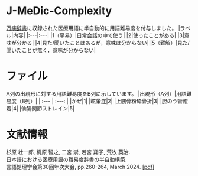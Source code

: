 # J-MeDic-Complexity
[万病辞書](https://sociocom.naist.jp/manbyou-dic/)に収録された医療用語に半自動的に用語難易度を付与しました。
|ラベル|内容|
|:---|:---|
|1（平易）|日常会話の中で使う|
|2|使ったことがある|
|3|意味が分かる|
|4|見た/聞いたことはあるが，意味は分からない|
|5（難解）|見た/聞いたことが無く，意味が分からない|

# ファイル
A列の出現形に対する用語難易度をB列に示しています。
|出現形（A列）|用語難易度（B列）|
| :--- | :---: |
|かぜ|1|
|眩暈症|2|
|上腕骨粉砕骨折|3|
|胆のう管癒着|4|
|仙腸関節ストレイン|5|

# 文献情報
杉原 壮一郎, 梶原 智之, 二宮 崇, 若宮 翔子, 荒牧 英治. <br>
日本語における医療用語の難易度辞書の半自動構築. <br>
言語処理学会第30回年次大会, pp.260-264, March 2024. [[pdf]](https://www.anlp.jp/proceedings/annual_meeting/2024/pdf_dir/P1-22.pdf)
